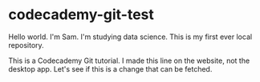 # codecademy-git-test
 
Hello world. I'm Sam. I'm studying data science. This is my first ever local repository.

This is a Codecademy Git tutorial. I made this line on the website, not the desktop app. Let's see if this is a change that can be fetched.
